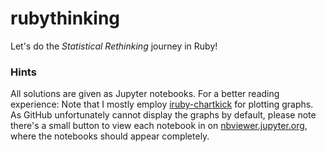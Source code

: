 ﻿# rubythinking

Let's do the _Statistical Rethinking_ journey in Ruby!


### Hints

All solutions are given as Jupyter notebooks. For a better reading experience:
Note that I mostly employ [iruby-chartkick](https://github.com/Absolventa/iruby-chartkick)
for plotting graphs. As GitHub unfortunately cannot display the graphs by default,
please note there's a small button to view each notebook in on [nbviewer.jupyter.org](https://nbviewer.jupyter.org/),
where the notebooks should appear completely.
